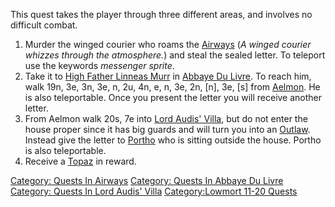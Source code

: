 This quest takes the player through three different areas, and involves
no difficult combat.

1.  Murder the winged courier who roams the
    [Airways](:Category:Airways "wikilink") (*A winged courier whizzes
    through the atmosphere.*) and steal the sealed letter. To teleport
    use the keywords *messenger sprite*.
2.  Take it to [High Father Linneas
    Murr](High_Father_Linneas_Murr "wikilink") in [Abbaye Du
    Livre](:Category:Abbaye_Du_Livre "wikilink"). To reach him, walk
    19n, 3e, 3n, 3e, n, 2u, 4n, e, n, 3e, 2n, \[n\], 3e, \[s\] from
    [Aelmon](Aelmon "wikilink"). He is also teleportable. Once you
    present the letter you will receive another letter.
3.  From Aelmon walk 20s, 7e into [Lord Audis'
    Villa](:Category:Lord_Audis'_Villa "wikilink"), but do not enter the
    house proper since it has big guards and will turn you into an
    [Outlaw](Outlaw_Flag "wikilink"). Instead give the letter to
    [Portho](Portho "wikilink") who is sitting outside the house. Portho
    is also teleportable.
4.  Receive a [Topaz](Topaz "wikilink") in reward.

[Category: Quests In Airways](Category:_Quests_In_Airways "wikilink")
[Category: Quests In Abbaye Du
Livre](Category:_Quests_In_Abbaye_Du_Livre "wikilink") [Category: Quests
In Lord Audis' Villa](Category:_Quests_In_Lord_Audis'_Villa "wikilink")
[Category:Lowmort 11-20
Quests](Category:Lowmort_11-20_Quests "wikilink")
